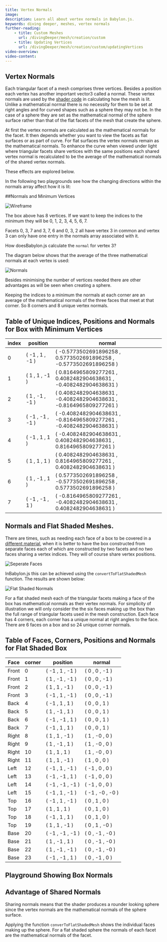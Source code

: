 ```yaml
---
title: Vertex Normals
image:
description: Learn all about vertex normals in Babylon.js.
keywords: diving deeper, meshes, vertex normals
further-reading:
    - title: Custom Meshes
      url: /divingDeeper/mesh/creation/custom
    - title: Updating Vertices
      url: /divingDeeper/mesh/creation/custom/updatingVertices
video-overview:
video-content:
---
```


## Vertex Normals

Each triangular facet of a mesh comprises three vertices. Besides a position each vertex has another important vector3 called a normal. These vertex normals are used by the [shader code](/advanced_topics/introToShaders) in calculating how the mesh is lit. Unlike a mathematical normal there is no necessity for them to be set at right angles and for curved shapes such as a sphere they may not be. In the case of a sphere they are set as the mathematical normal of the sphere surface rather than that of the flat facets of the mesh that create the sphere.

At first the vertex normals are calculated as the mathematical normals for the facet. It then depends whether you want to view the facets as flat surfaces or as part of curve. For flat surfaces the vertex normals remain as the mathematical normals. To enhance the curve when viewed under light where triangular facets share vertices with the same positions each shared vertex normal is recalculated to be the average of the mathematical normals of the shared vertex normals.

These effects are explored below.

In the following two playgrounds see how the changing directions within the normals array affect how it is lit:

<Playground id="#VKBJN#18" title="Vertex Normals Varying In Unison" description="Simple example of vertex normals varying in unison."/>

<Playground id="#VKBJN#19" title="Showing Normals Varying" description="Simple example of showing vertex normal variation."/>

##Normals and Minimum Vertices

![Wireframe](/img/how_to/Mesh/box1.jpg)

The box above has 8 vertices. If we want to keep the indices to the minimum they will be 0, 1, 2, 3, 4, 5, 6, 7.

Facets 0, 3, 7 and 3, 7, 6 and 0, 3, 2 all have vertex 3 in common and vertex 3 can only have one
entry in the normals array associated with it.

How doesBabylon.js calculate the `normal` for vertex 3?

The diagram below shows that the average of the three mathematical normals at each vertex is used:

![Normals](/img/how_to/Mesh/box4.jpg)

Besides minimising the number of vertices needed there are other advantages as will be seen when creating a sphere.

Keeping the indices to a minimum the normals at each corner are an average of the mathematical normals of the three faces that meet at that corner. So 8 corners and 8 unique vertex normals.

## Table of Unique Indices, Positions and Normals for Box with Minimum Vertices

| index | position         | normal                                                              |
| ----- | ---------------- | ------------------------------------------------------------------- |
| 0     | ( -1 , 1 , -1 )  | ( -0.5773502691896258 , 0.5773502691896258 , -0.5773502691896258 )  |
| 1     | ( 1 , 1 , -1 )   | ( 0.8164965809277261 , 0.4082482904638631 , -0.4082482904638631 )   |
| 2     | ( 1 , -1 , -1 )  | ( 0.4082482904638631 , -0.4082482904638631 , -0.8164965809277261 )  |
| 3     | ( -1 , -1 , -1 ) | ( -0.4082482904638631 , -0.8164965809277261 , -0.4082482904638631 ) |
| 4     | ( -1 , 1 , 1 )   | ( -0.4082482904638631 , 0.4082482904638631 , 0.8164965809277261 )   |
| 5     | ( 1 , 1 , 1 )    | ( 0.4082482904638631 , 0.8164965809277261 , 0.4082482904638631 )    |
| 6     | ( 1 , -1 , 1 )   | ( 0.5773502691896258 , -0.5773502691896258 , 0.5773502691896258 )   |
| 7     | ( -1 , -1 , 1 )  | ( -0.8164965809277261 , -0.4082482904638631 , 0.4082482904638631 )  |

## Normals and Flat Shaded Meshes.

There are times, such as needing each face of a box to be covered in a [different material](/divingDeeper/mesh/facetData),
when it is better to have the box constructed from separate faces each of which are constructed by two facets and no two faces
sharing a vertex indices. They will of course share vertex positions.

![Seperate Faces](/img/how_to/Mesh/box3.jpg)

InBabylon.js this can be achieved using the `convertToFlatShadedMesh` function. The results are shown below:

![Flat Shaded Normals](/img/how_to/Mesh/box5.jpg)

For a flat shaded mesh each of the triangular facets making a face of the box has mathematical normals as their vertex normals. For simplicity of illustration we will only consider the the six faces making up the box than the full range of triangular facets used in the mesh construction. Each face has 4 corners, each corner has a unique normal at right angles to the face. There are 6 faces on a box and so 24 unique corner normals.

## Table of Faces, Corners, Positions and Normals for Flat Shaded Box

| Face  | corner | position         | normal           |
| ----- | ------ | ---------------- | ---------------- |
| Front | 0      | ( -1 , 1 , -1 )  | ( 0 , 0 , -1 )   |
| Front | 1      | ( 1 , -1 , -1 )  | ( 0 , 0 , -1 )   |
| Front | 2      | ( 1 , 1 , -1 )   | ( 0 , 0 , -1 )   |
| Front | 3      | ( -1 , 1 , -1 )  | ( 0 , 0 , -1 )   |
| Back  | 4      | ( -1 , 1 , 1 )   | ( 0 , 0 , 1 )    |
| Back  | 5      | ( 1 , -1 , 1 )   | ( 0 , 0 , 1 )    |
| Back  | 6      | ( -1 , -1 , 1 )  | ( 0 , 0 , 1 )    |
| Back  | 7      | ( -1 , 1 , 1 )   | ( 0 , 0 , 1 )    |
| Right | 8      | ( 1 , 1 , -1 )   | ( 1 , -0 , 0 )   |
| Right | 9      | ( 1 , -1 , 1 )   | ( 1 , -0 , 0 )   |
| Right | 10     | ( 1 , 1 , 1 )    | ( 1 , -0 , 0 )   |
| Right | 11     | ( 1 , 1 , -1 )   | ( 1 , 0 , 0 )    |
| Left  | 12     | ( -1 , 1 , -1 )  | ( -1 , 0 , 0 )   |
| Left  | 13     | ( -1 , -1 , 1 )  | ( -1 , 0 , 0 )   |
| Left  | 14     | ( -1 , -1 , -1 ) | ( -1 , 0 , 0 )   |
| Left  | 15     | ( -1 , 1 , -1 )  | ( -1 , -0 , -0 ) |
| Top   | 16     | ( -1 , 1 , -1 )  | ( 0 , 1 , 0 )    |
| Top   | 17     | ( 1 , 1 , 1 )    | ( 0 , 1 , 0 )    |
| Top   | 18     | ( -1 , 1 , 1 )   | ( 0 , 1 , 0 )    |
| Top   | 19     | ( 1 , 1 , -1 )   | ( 0 , 1 , -0 )   |
| Base  | 20     | ( -1 , -1 , -1 ) | ( 0 , -1 , -0 )  |
| Base  | 21     | ( 1 , -1 , 1 )   | ( 0 , -1 , -0 )  |
| Base  | 22     | ( 1 , -1 , -1 )  | ( 0 , -1 , -0 )  |
| Base  | 23     | ( -1 , -1 , 1 )  | ( 0 , -1 , 0 )   |

## Playground Showing Box Normals

<Playground id="#1H7L5C#37" title="Box Normals" description="Simple example of box normals."/>

## Advantage of Shared Normals

Sharing normals means that the shader produces a rounder looking sphere since the vertex normals are the mathematical normals of the sphere surface.

Applying the function `converToFlatShadedMesh` shows the individual faces making up the sphere. For a flat shaded sphere the normals of each facet are the mathematical normals of the facet.

<Playground id="#1H7L5C#38" title="Comparing Shading of Spheres" description="Simple example comparing shading of spheres."/>
